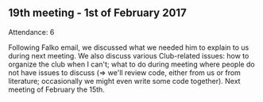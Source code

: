 19th meeting - 1st of February 2017
----
Attendance: 6

Following Falko email, we discussed what we needed him to explain to us during next meeting.
We also discuss various Club-related issues: how to organize the club when I can't; what to do during meeting where people do not have issues to discuss (=> we'll review code, either from us or from literature; occasionally we might even write some code together).
Next meeting of February the 15th.
